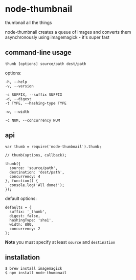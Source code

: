 node-thumbnail
==============

thumbnail all the things

node-thumbnail creates a queue of images and converts them asynchronously using
imagemagick - it's super fast

command-line usage
------------------

    thumb [options] source/path dest/path

options:

    -h, --help
    -v, --version

    -s SUFFIX, --suffix SUFFIX
    -d, --digest
    -t TYPE, --hashing-type TYPE

    -w, --width

    -c NUM, --concurrency NUM

api
---

    var thumb = require('node-thumbnail').thumb;

    // thumb(options, callback);

    thumb({
      source: 'source/path',
      destination: 'dest/path',
      concurrency: 4
    }, function() {
      console.log('All done!');
    });

default options:

    defaults = {
      suffix: '_thumb',
      digest: false,
      hashingType: 'sha1',
      width: 800,
      concurrency: 2
    };

**Note** you must specify at least `source` and `destination`

installation
------------

    $ brew install imagemagick
    $ npm install node-thumbnail
